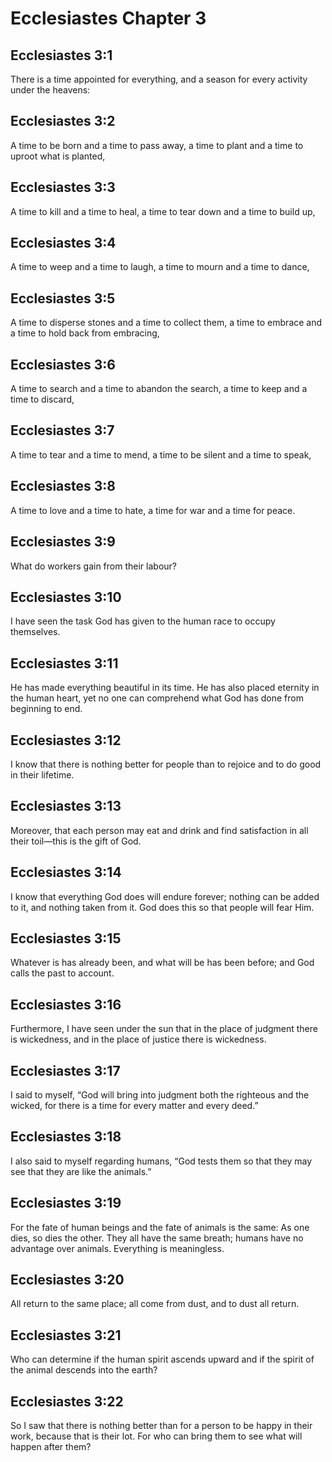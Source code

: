 # Ecclesiastes Chapter 3

## Ecclesiastes 3:1
There is a time appointed for everything, and a season for every activity under the heavens:

## Ecclesiastes 3:2
A time to be born and a time to pass away, a time to plant and a time to uproot what is planted,

## Ecclesiastes 3:3
A time to kill and a time to heal, a time to tear down and a time to build up,

## Ecclesiastes 3:4
A time to weep and a time to laugh, a time to mourn and a time to dance,

## Ecclesiastes 3:5
A time to disperse stones and a time to collect them, a time to embrace and a time to hold back from embracing,

## Ecclesiastes 3:6
A time to search and a time to abandon the search, a time to keep and a time to discard,

## Ecclesiastes 3:7
A time to tear and a time to mend, a time to be silent and a time to speak,

## Ecclesiastes 3:8
A time to love and a time to hate, a time for war and a time for peace.

## Ecclesiastes 3:9
What do workers gain from their labour?

## Ecclesiastes 3:10
I have seen the task God has given to the human race to occupy themselves.

## Ecclesiastes 3:11
He has made everything beautiful in its time. He has also placed eternity in the human heart, yet no one can comprehend what God has done from beginning to end.

## Ecclesiastes 3:12
I know that there is nothing better for people than to rejoice and to do good in their lifetime.

## Ecclesiastes 3:13
Moreover, that each person may eat and drink and find satisfaction in all their toil—this is the gift of God.

## Ecclesiastes 3:14
I know that everything God does will endure forever; nothing can be added to it, and nothing taken from it. God does this so that people will fear Him.

## Ecclesiastes 3:15
Whatever is has already been, and what will be has been before; and God calls the past to account.

## Ecclesiastes 3:16
Furthermore, I have seen under the sun that in the place of judgment there is wickedness, and in the place of justice there is wickedness.

## Ecclesiastes 3:17
I said to myself, “God will bring into judgment both the righteous and the wicked, for there is a time for every matter and every deed.”

## Ecclesiastes 3:18
I also said to myself regarding humans, “God tests them so that they may see that they are like the animals.”

## Ecclesiastes 3:19
For the fate of human beings and the fate of animals is the same: As one dies, so dies the other. They all have the same breath; humans have no advantage over animals. Everything is meaningless.

## Ecclesiastes 3:20
All return to the same place; all come from dust, and to dust all return.

## Ecclesiastes 3:21
Who can determine if the human spirit ascends upward and if the spirit of the animal descends into the earth?

## Ecclesiastes 3:22
So I saw that there is nothing better than for a person to be happy in their work, because that is their lot. For who can bring them to see what will happen after them?
